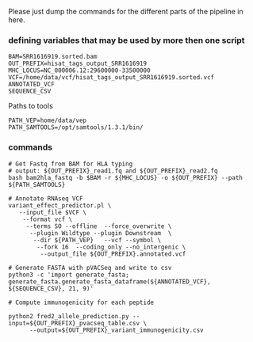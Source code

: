 Please just dump the commands for the different parts of the pipeline in here.

### defining variables that may be used by more then one script

```
BAM=SRR1616919.sorted.bam
OUT_PREFIX=hisat_tags_output_SRR1616919
MHC_LOCUS=NC_000006.12:29600000-33500000
VCF=/home/data/vcf/hisat_tags_output_SRR1616919.sorted.vcf 
ANNOTATED_VCF
SEQUENCE_CSV
```

Paths to tools

```
PATH_VEP=home/data/vep
PATH_SAMTOOLS=/opt/samtools/1.3.1/bin/
```

### commands


```
# Get Fastq from BAM for HLA typing
# output: ${OUT_PREFIX}_read1.fq and ${OUT_PREFIX}_read2.fq
bash bam2hla_fastq -b $BAM -r ${MHC_LOCUS} -o ${OUT_PREFIX} --path ${PATH_SAMTOOLS} 

# Annotate RNAseq VCF
variant_effect_predictor.pl \
   --input_file $VCF \
    --format vcf \
     --terms SO --offline  --force_overwrite \
      --plugin Wildtype --plugin Downstream  \
       --dir ${PATH_VEP}   --vcf --symbol \
        --fork 16  --coding_only --no_intergenic \
         --output_file ${OUT_PREFIX}.annotated.vcf

# Generate FASTA with pVACSeq and write to csv
python3 -c 'import generate_fasta; generate_fasta.generate_fasta_dataframe(${ANNOTATED_VCF}, ${SEQUENCE_CSV}, 21, 9)' 

# Compute immunogenicity for each peptide

python2 fred2_allele_prediction.py --input=${OUT_PREFIX}_pvacseq_table.csv \
      --output=${OUT_PREFIX}_variant_immunogenicity.csv
```
